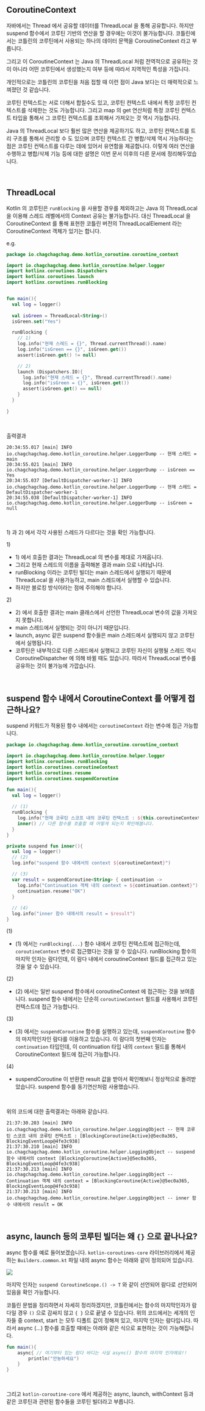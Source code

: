 ## CoroutineContext

자바에서는 Thread 에서 공유할 데이터를 ThreadLocal 을 통해 공유합니다. 하지만 suspend 함수에서 코루틴 기반의 연산을 할 경우에는 이것이 불가능합니다. 코틀린에서는 코틀린의 코루틴에서 사용되는 하나의 데이터 문맥을 CoroutineContext 라고 부릅니다.<br/>

그리고 이 CoroutineContext 는 Java 의 ThreadLocal 처럼 전역적으로 공유하는 것이 아니라 어떤 코루틴에서 생성했는지 여부 등에 따라서 지역적인 특성을 가집니다. <br/>

개인적으로는 코틀린의 코루틴을 처음 접할 때 이런 점이 Java 보다는 더 매력적으로 느껴졌던 것 같습니다. <br/>

코루틴 컨텍스트는 서로 더해서 합칠수도 있고, 코루틴 컨텍스트 내에서 특정 코루틴 컨텍스트를 삭제한는 것도 가능합니다. 그리고 map 의 get 연산처럼 특정 코루틴 컨텍스트 타입을 통해서 그 코루틴 컨텍스트를 조회해서 가져오는 것 역시 가능합니다.<br/>

Java 의 ThreadLocal 보다 훨씬 많은 연산을 제공하기도 하고, 코루틴 컨텍스트를 트리 구조를 통해서 관리할 수 도 있으며 코루틴 컨텍스트 간 병합/삭제 역시 가능하다는 점은 코루틴 컨텍스트를 다루는 데에 있어서 유연함을 제공합니다. 이렇게 여러 연산을 수행하고 병합/삭제 기능 등에 대한 설명은 이번 문서 이후의 다른 문서에 정리해두었습니다.<br/>

<br/>



## ThreadLocal

Kotlin 의 코루틴은 `runBlocking` 을 사용할 경우를 제외하고는  Java 의 ThreadLocal 을 이용해 스레드 레벨에서의 Context 공유는 불가능합니다. 대신 ThreadLocal 을 CoroutineContext 를 통해 표현한 코틀린 버전의 ThreadLocalElement 라는 CoroutineContext 객체가 있기는 합니다.<br/>

e.g.

```kotlin
package io.chagchagchag.demo.kotlin_coroutine.coroutine_context

import io.chagchagchag.demo.kotlin_coroutine.helper.logger
import kotlinx.coroutines.Dispatchers
import kotlinx.coroutines.launch
import kotlinx.coroutines.runBlocking


fun main(){
  val log = logger()
  
  val isGreen = ThreadLocal<String>()
  isGreen.set("Yes")

  runBlocking {
    // 1)
    log.info("현재 스레드 = {}", Thread.currentThread().name)
    log.info("isGreen == {}", isGreen.get())
    assert(isGreen.get() != null)

    // 2)
    launch (Dispatchers.IO){
      log.info("현재 스레드 = {}", Thread.currentThread().name)
      log.info("isGreen = {}", isGreen.get())
      assert(isGreen.get() == null)
    }
  }
  
}
```

<br/>



출력결과

```plain
20:34:55.017 [main] INFO io.chagchagchag.demo.kotlin_coroutine.helper.LoggerDump -- 현재 스레드 = main
20:34:55.021 [main] INFO io.chagchagchag.demo.kotlin_coroutine.helper.LoggerDump -- isGreen == Yes
20:34:55.037 [DefaultDispatcher-worker-1] INFO io.chagchagchag.demo.kotlin_coroutine.helper.LoggerDump -- 현재 스레드 = DefaultDispatcher-worker-1
20:34:55.038 [DefaultDispatcher-worker-1] INFO io.chagchagchag.demo.kotlin_coroutine.helper.LoggerDump -- isGreen = null
```

<br/>

1\) 과 2\) 에서 각각 사용된 스레드가 다르다는 것을 확인 가능합니다.<br/>



1\) 

- 1\) 에서 호출한 결과는 ThreadLocal 의 변수를 제대로 가져옵니다.
- 그리고 현재 스레드의 이름을 출력해본 결과 main 으로 나타납니다.
- runBlocking 이라는 코루틴 빌더는 main 스레드에서 실행되기 때문에 ThreadLocal 을 사용가능하고, main 스레드에서 실행할 수 있습니다.
- 하지만 블로킹 방식이라는 점에 주의해야 합니다.

2\) 

- 2\) 에서 호출한 결과는 main 클래스에서 선언한 ThreadLocal 변수의 값을 가져오지 못합니다.
- main 스레드에서 실행되는 것이 아니기 때문입니다.
- launch, async 같은 suspend 함수들은 main 스레드에서 실행되지 않고 코루틴에서 실행됩니다.
- 코루틴은 내부적으로 다른 스레드에서 실행되고 코루틴 자신이 실행될 스레드 역시 CoroutineDispatcher 에 의해 바뀔 때도 있습니다. 따라서 ThreadLocal 변수를 공유하는 것이 불가능에 가깝습니다.

<br/>



## suspend 함수 내에서 CoroutineContext 를 어떻게 접근하나요?

suspend 키워드가 적용된 함수 내에서는 `coroutineContext` 라는 변수에 접근 가능합니다.<br/>

```kotlin
package io.chagchagchag.demo.kotlin_coroutine.coroutine_context

import io.chagchagchag.demo.kotlin_coroutine.helper.logger
import kotlinx.coroutines.runBlocking
import kotlin.coroutines.coroutineContext
import kotlin.coroutines.resume
import kotlin.coroutines.suspendCoroutine

fun main(){
  val log = logger()
    
  // (1)
  runBlocking {
    log.info("현재 코루틴 스코프 내의 코루틴 컨텍스트 : ${this.coroutineContext}")
    inner() // 다른 함수를 호출할 때 어떻게 되는지 확인해봅니다.
  }
}

private suspend fun inner(){
  val log = logger()
  // (2)
  log.info("suspend 함수 내에서의 context ${coroutineContext}")

  // (3)
  var result = suspendCoroutine<String> { continuation ->
    log.info("Continuation 객체 내의 context = ${continuation.context}")
    continuation.resume("OK")
  }
    
  // (4)
  log.info("inner 함수 내애서의 result = $result")
}
```



(1)

- (1) 에서는 `runBlocking{...}` 함수 내에서 코루틴 컨텍스트에 접근하는데, `coroutineContext` 변수로 접근했다는 것을 알 수 있습니다. runBlocking 함수의 마지막 인자는 람다인데, 이 람다 내에서 coroutineContext 필드를 접근하고 있는 것을 알 수 있습니다.

(2)

- (2) 에서는 일반 suspend 함수에서 coroutineContext 에 접근하는 것을 보여줍니다. suspend 함수 내에서는 단순히 `coroutineContext` 필드를 사용해서 코루틴 컨텍스트데 접근 가능합니다.

(3)

- (3) 에서는 `suspendCoroutine` 함수를 실행하고 있는데, `suspendCoroutine` 함수의 마지막인자인 람다를 이용하고 있습니다. 이 람다의 첫번째 인자는 `continuation` 타입인데, 이 continuation 타입 내의 `context` 필드를 통해서 CoroutineContext 필드에 접근이 가능합니다.

(4)

- suspendCoroutine 이 반환한 result 값을 받아서 확인해보니 정상적으로 돌려받았습니다. suspend 함수를 동기연산처럼 사용했습니다.

<br/>



위의 코드에 대한 출력결과는 아래와 같습니다.

```plain
21:37:30.203 [main] INFO io.chagchagchag.demo.kotlin_coroutine.helper.LoggingObject -- 현재 코루틴 스코프 내의 코루틴 컨텍스트 : [BlockingCoroutine{Active}@5ec0a365, BlockingEventLoop@4fe3c938]
21:37:30.210 [main] INFO io.chagchagchag.demo.kotlin_coroutine.helper.LoggingObject -- suspend 함수 내에서의 context [BlockingCoroutine{Active}@5ec0a365, BlockingEventLoop@4fe3c938]
21:37:30.213 [main] INFO io.chagchagchag.demo.kotlin_coroutine.helper.LoggingObject -- Continuation 객체 내의 context = [BlockingCoroutine{Active}@5ec0a365, BlockingEventLoop@4fe3c938]
21:37:30.213 [main] INFO io.chagchagchag.demo.kotlin_coroutine.helper.LoggingObject -- inner 함수 내애서의 result = OK
```

<br/>



## async, launch 등의 코루틴 빌더는 왜 `{}` 으로 끝나나요?

async 함수를 예로 들어보겠습니다. `kotlin-coroutines-core` 라이브러리에서 제공하는  `Builders.common.kt` 파일 내의 async 함수는 아래와 같이 정의되어 있습니다.

![](./img/what-is-coroutine-context/async.png)

마지막 인자는 `suspend CoroutineScope.() -> T` 와 같이 선언되어 람다로 선언되어 있음을 확인 가능합니다.<br/>

코틀린 문법을 정리하면서 자세히 정리하겠지만, 코틀린에서는 함수의 마지막인자가 람다일 경우 `()` 으로 감싸지 않고 `{ }` 으로 끝낼 수 있습니다. 위의 코드에서는 세개의 인자들 중 context, start 는 모두 디폴트 값이 정해져 있고, 마지막 인자는 람다입니다. 따라서 async (...) 함수를 호출할 때에는  아래와 같은 식으로 표현하는 것이 가능해집니다.

```kotlin
fun main(){
    async{ // 여기부터 있는 람다 바디는 사실 async() 함수의 마지막 인자에요!!
        println("안뇽하세요")
    }
}
```

<br/>



그리고 `kotlin-coroutine-core` 에서 제공하는 async, launch, withContext 등과 같은 코루틴과 관련된 함수들을 코루틴 빌더라고 부릅니다.<br/>

<br/>





